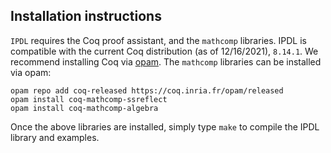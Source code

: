 ## Installation instructions

`IPDL` requires the Coq proof assistant, and the `mathcomp` libraries. IPDL is compatible with
the current Coq distribution (as of 12/16/2021), `8.14.1`. 
We recommend installing Coq via [opam](https://coq.inria.fr/opam-using.html).
The `mathcomp` libraries can be installed via opam:
```
opam repo add coq-released https://coq.inria.fr/opam/released
opam install coq-mathcomp-ssreflect
opam install coq-mathcomp-algebra
```

Once the above libraries are installed,
simply type `make` to compile the IPDL library and examples.